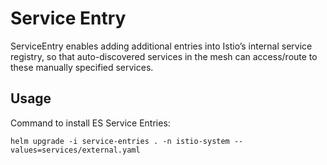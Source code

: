 # Service Entry

ServiceEntry enables adding additional entries into Istio’s internal service registry, so that auto-discovered services in the mesh can access/route to these manually specified services.

## Usage

Command to install ES Service Entries:

```
helm upgrade -i service-entries . -n istio-system --values=services/external.yaml
```
